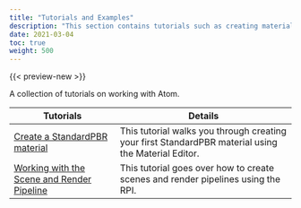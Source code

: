 ```yaml
---
title: "Tutorials and Examples"
description: "This section contains tutorials such as creating materials and shaders, or developing features in Atom."
date: 2021-03-04
toc: true
weight: 500
---
```


{{< preview-new >}}

A collection of tutorials on working with Atom. 


| Tutorials                        | Details |
|--------------------------------------|---------|
| [Create a StandardPBR material](create-standardpbr-material.md) | This tutorial walks you through creating your first StandardPBR material using the Material Editor. | 
| [Working with the Scene and Render Pipeline](rpi/working-with-scene-and-rendering-pipeline.md) | This tutorial goes over how to create scenes and render pipelines using the RPI. |
